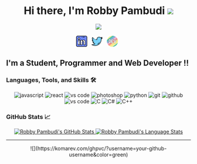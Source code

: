 <div align="center">
   <h1>Hi there, I'm Robby Pambudi <img src="https://media.giphy.com/media/hvRJCLFzcasrR4ia7z/giphy.gif" width="25px"> </h1>

<img src="https://pronoun.cyou/x/y?subject=He&object=Him&height=20"> 
</div>

<p align='center'>
   <a href="https://www.linkedin.com/in/robbypambudi/"><img height="30" src="https://raw.githubusercontent.com/8bithemant/8bithemant/master/linkedin.png?raw=true"></a>&nbsp;&nbsp;
<a href="https://twitter.com/robbypambudii"><img height="30" src="https://raw.githubusercontent.com/8bithemant/8bithemant/master/twitter.png?raw=true"></a>&nbsp;&nbsp;
<a href="https://dev.to/robbypambudi"><img height="30" src="https://raw.githubusercontent.com/8bithemant/8bithemant/master/devto.png?raw=true"></a>&nbsp;&nbsp;
 

## I'm a Student, Programmer and Web Developer !!
### Languages, Tools, and Skills 🛠
   <div align="center">
   <img src="https://img.shields.io/badge/JavaScript-F7DF1E?style=for-the-badge&logo=javascript&logoColor=black" alt="javascript" />
      <img src="https://img.shields.io/badge/React-61DAFB?style=for-the-badge&logo=react&logoColor=black" alt="react" />
      <img src="https://img.shields.io/badge/vs%20code-007ACC?style=for-the-badge&logo=visual%20studio%20code&logoColor=white" alt="vs code" />
      <img src="https://img.shields.io/badge/adobe%20photoshop-31A8FF?style=for-the-badge&logo=adobe%20photoshop&logoColor=white" alt="photoshop" />
      <img src="https://img.shields.io/badge/python-3776AB?style=for-the-badge&logo=python&logoColor=white" alt="python" />
      <img src="https://img.shields.io/badge/Git-F05032?style=for-the-badge&logo=git&logoColor=white" alt="git" />
      <img src="https://img.shields.io/badge/GitHub-100000?style=for-the-badge&logo=github&logoColor=white" alt="github" />
      <img src="https://img.shields.io/badge/vs%20code-007ACC?style=for-the-badge&logo=visual%20studio%20code&logoColor=white" alt="vs code" />
      <img src="https://img.shields.io/badge/c-%2300599C.svg?style=for-the-badge&logo=c&logoColor=white" alt="C" />
      <img src="https://img.shields.io/badge/c%23-%23239120.svg?style=for-the-badge&logo=c-sharp&logoColor=white" alt="C#" />
      <img src="https://img.shields.io/badge/c++-%2300599C.svg?style=for-the-badge&logo=c%2B%2B&logoColor=white" alt="C++" />                                                                                                             
   </div>

### GitHub Stats 📈
   
<p align="center">
<a href="https://github.com/jeffreyc86">
 <img src="https://github-readme-stats.vercel.app/api?username=robbypambudi&show_icons=true&hide=stars&hide_border=true" alt="Robby Pambudi's GitHub Stats" />
 <img src="https://github-readme-stats.vercel.app/api/top-langs/?username=robbypambudi&layout=compact&hide_border=true" alt="Robby Pambudi's Language Stats" />
</a>
</p>

___

<div align='center'>
![](https://komarev.com/ghpvc/?username=your-github-username&color=green)
</div>


